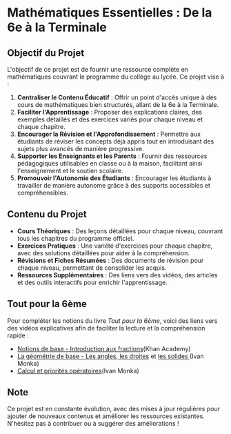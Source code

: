 # Mathématiques Essentielles : De la 6e à la Terminale

## Objectif du Projet

L'objectif de ce projet est de fournir une ressource complète en mathématiques couvrant le programme du collège au lycée. Ce projet vise à :

1. **Centraliser le Contenu Éducatif** : Offrir un point d'accès unique à des cours de mathématiques bien structurés, allant de la 6e à la Terminale.
2. **Faciliter l'Apprentissage** : Proposer des explications claires, des exemples détaillés et des exercices variés pour chaque niveau et chaque chapitre.
3. **Encourager la Révision et l'Approfondissement** : Permettre aux étudiants de réviser les concepts déjà appris tout en introduisant des sujets plus avancés de manière progressive.
4. **Supporter les Enseignants et les Parents** : Fournir des ressources pédagogiques utilisables en classe ou à la maison, facilitant ainsi l'enseignement et le soutien scolaire.
5. **Promouvoir l'Autonomie des Étudiants** : Encourager les étudiants à travailler de manière autonome grâce à des supports accessibles et compréhensibles.

## Contenu du Projet

- **Cours Théoriques** : Des leçons détaillées pour chaque niveau, couvrant tous les chapitres du programme officiel.
- **Exercices Pratiques** : Une variété d'exercices pour chaque chapitre, avec des solutions détaillées pour aider à la compréhension.
- **Révisions et Fiches Résumées** : Des documents de révision pour chaque niveau, permettant de consolider les acquis.
- **Ressources Supplémentaires** : Des liens vers des vidéos, des articles et des outils interactifs pour enrichir l'apprentissage.

## Tout pour la 6ème

Pour compléter les notions du livre _Tout pour la 6ème_, voici des liens vers des vidéos explicatives afin de faciliter la lecture et la compréhension rapide :

- [Notions de base - Introduction aux fractions](https://youtu.be/ChLEy40hK4E)(Khan Academy)
- [La géométrie de base - Les angles](https://youtu.be/3hn4VCXzYLw?list=PLVUDmbpupCaqHaIpFwd14iD6BMA-op0pZ),[ les droites](https://youtu.be/i7PtsYJhs6g?list=PLVUDmbpupCaqEPQHrY1G0IgVgDBXI4oP2) et [les solides ](https://youtu.be/ohtIhC_dwo4?list=PLVUDmbpupCaoZtzpQWEJN1a-oQk8ZKFji)(Ivan Monka)
- [Calcul et priorités opératoires](https://youtu.be/a-IG_bjKeJc)(Ivan Monka)

## Note
Ce projet est en constante évolution, avec des mises à jour régulières pour ajouter de nouveaux contenus et améliorer les ressources existantes. N'hésitez pas à contribuer ou à suggérer des améliorations !

